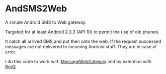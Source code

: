# AndSMS2Web

A simple Android SMS to Web gateway.

Targeted for at least Android 2.3.3 (API 10) to permit the use of old phones.

It catch all arrived SMS and put then onto the web. If the request successed messages are not delivered to Incoming Android stuff. They are in case of error.

I do this code to work with [MessageWebGateway](https://github.com/Cyrille37/MessageWebGateway) and by extention with [BotQ](https://github.com/TheCitizenCrew/BotQ).
